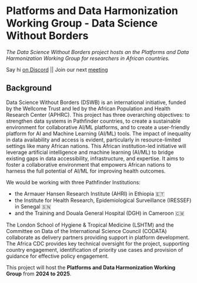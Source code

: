 # Platforms and Data Harmonization Working Group - Data Science Without Borders
*The Data Science Without Borders project hosts an the Platforms and Data Harmonization Working Group for researchers in African countries.*  

Say hi [on Discord](https://discord.com/invite/9Mx2fMjS4g) || Join our next [meeting](https://us02web.zoom.us/j/83895534215?pwd=VjVEWnVOVzVmLzd5VjcyU0QyNXREQT09)

## Background

Data Science Without Borders (DSWB) is an international initiative, funded by the Wellcome Trust and led by the African Population and Health Research Center (APHRC). This project has three overarching objectives: to strengthen data systems in Pathfinder countries, to create a sustainable environment for collaborative AI/ML platforms, and to create a user-friendly platform for AI and Machine Learning (AI/ML) tools. The impact of inequality in data availability and access is evident, particularly in resource-limited settings like many African nations. This African institution-led initiative will leverage artificial intelligence and machine learning (AI/ML) to bridge existing gaps in data accessibility, infrastructure, and expertise. It aims to foster a collaborative environment that empowers African nations to harness the full potential of AI/ML for improving health outcomes. 

We would be working with three Pathfinder Institutions:

 - the Armauer Hansen Research Institute (AHRI) in Ethiopia 🇪🇹
 - the Institute for Health Research, Epidemiological Surveillance (IRESSEF) in Senegal 🇸🇳
 - and the Training and Douala General Hospital (DGH) in Cameroon 🇨🇲

The London School of Hygiene & Tropical Medicine (LSHTM) and the Committee on Data of the International Science Council (CODATA) collaborate as delivery partners providing support in platform development. The Africa CDC provides key technical oversight for the project, supporting country engagement, identification of priority use cases and provision of guidance for effective policy engagement. 

This project will host the **Platforms and Data Harmonization Working Group** from **2024 to 2025**. 
